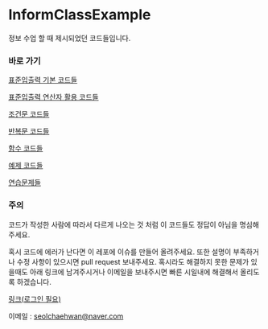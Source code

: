 # InformClassExample

정보 수업 할 때 제시되었던 코드들입니다.

### 바로 가기

[표준입출력 기본 코드들](https://github.com/Seol7523/InformClassExample/tree/main/%ED%91%9C%EC%A4%80%EC%9E%85%EC%B6%9C%EB%A0%A5(%EC%82%AC%EC%9A%A9%EB%B2%95%26%EA%B8%B0%EB%B3%B8))

[표준입출력 연산자 활용 코드들](https://github.com/Seol7523/InformClassExample/tree/main/%ED%91%9C%EC%A4%80%EC%9E%85%EC%B6%9C%EB%A0%A5(%2B%EC%97%B0%EC%82%B0%EC%9E%90))

[조건문 코드들](https://github.com/Seol7523/InformClassExample/tree/main/%EC%A1%B0%EA%B1%B4%EB%AC%B8)

[반복문 코드들](https://github.com/Seol7523/InformClassExample/tree/main/%EB%B0%98%EB%B3%B5%EB%AC%B8)

[함수 코드들]()

[예제 코드들](https://github.com/Seol7523/InformClassExample/tree/main/%EC%A7%84%EC%A7%9C%20%EC%98%88%EC%A0%9C)

[연습문제들](https://github.com/Seol7523/InformClassExample/tree/main/%EC%97%B0%EC%8A%B5%EB%AC%B8%EC%A0%9C)

### 주의

코드가 작성한 사람에 따라서 다르게 나오는 것 처럼 이 코드들도 정답이 아님을 명심해주세요.

혹시 코드에 에러가 난다면 이 레포에 이슈를 만들어 올려주세요.
또한 설명이 부족하거나 수정 사항이 있으시면 pull request 보내주세요.
혹시라도 해결하지 못한 문제가 있을때도 아래 링크에 남겨주시거나 이메일을 보내주시면 빠른 시일내에 해결해서 올리도록 하겠습니다.

[링크(로그인 필요)](https://github.com/Seol7523/InformClassExample/issues/1)

이메일 : <seolchaehwan@naver.com>
